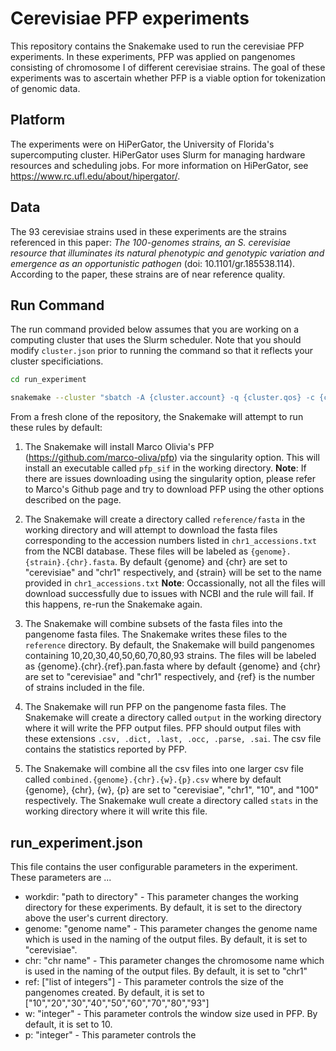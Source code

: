 # Cerevisiae PFP experiments

This repository contains the Snakemake used to run the cerevisiae PFP experiments. In these experiments, PFP was applied on pangenomes consisting of chromosome I of different cerevisiae strains. The goal of these experiments was to ascertain whether PFP is a viable option for tokenization of genomic data.

## Platform

The experiments were on HiPerGator, the University of Florida's supercomputing cluster. HiPerGator uses Slurm for managing hardware resources and scheduling jobs. For more information on HiPerGator, see https://www.rc.ufl.edu/about/hipergator/.

## Data

The 93 cerevisiae strains used in these experiments are the strains referenced in this paper:  *The 100-genomes strains, an S. cerevisiae resource that illuminates its natural phenotypic and genotypic variation and emergence as an opportunistic pathogen* (doi: 10.1101/gr.185538.114). According to the paper, these strains are of near reference quality.

## Run Command

The run command provided below assumes that you are working on a computing cluster that uses the Slurm scheduler. Note that you should modify `cluster.json` prior to running the command so that it reflects your cluster specificiations. 

``` bash
cd run_experiment

snakemake --cluster "sbatch -A {cluster.account} -q {cluster.qos} -c {cluster.cpus-per-task} -N {cluster.Nodes}  -t {cluster.runtime} --mem {cluster.mem} -J {cluster.jobname} --output {cluster.out} --error {cluster.err}" --cluster-config cluster.json --jobs 100 --latency-wait 120 --configfile run_experiment.json
```

From a fresh clone of the repository, the Snakemake will attempt to run these rules by default:

1. The Snakemake will install Marco Olivia's PFP (https://github.com/marco-oliva/pfp) via the singularity option. This will install an executable called `pfp_sif` in the working directory. **Note**: If there are issues downloading using the singularity option, please refer to Marco's Github page and try to download PFP using the other options described on the page.  

2. The Snakemake will create a directory called `reference/fasta` in the working directory and will attempt to download the fasta files corresponding to the accession numbers listed in `chr1_accessions.txt` from the NCBI database. These files will be labeled as `{genome}.{strain}.{chr}.fasta`. By default {genome} and {chr} are set to "cerevisiae" and "chr1" respectively, and {strain} will be set to the name provided in `chr1_accessions.txt` **Note**: Occassionally, not all the files will download successfully due to issues with NCBI and the rule will fail. If this happens, re-run the Snakemake again. 
  
3. The Snakemake will combine subsets of the fasta files into the pangenome fasta files. The Snakemake writes these files to the `reference` directory. By default, the Snakemake will build pangenomes containing 10,20,30,40,50,60,70,80,93 strains. The files will be labeled as {genome}.{chr}.{ref}.pan.fasta where by default {genome} and {chr} are set to "cerevisiae" and "chr1" respectively, and {ref} is the number of strains included in the file.
 
4. The Snakemake will run PFP on the pangenome fasta files. The Snakemake will create a directory called `output` in the working directory where it will write the PFP output files. PFP should output files with these extensions `.csv, .dict, .last, .occ, .parse, .sai`. The csv file contains the statistics reported by PFP. 
   
5. The Snakemake will combine all the csv files into one larger csv file called `combined.{genome}.{chr}.{w}.{p}.csv` where by default {genome}, {chr}, {w}, {p} are set to "cerevisiae", "chr1", "10", and "100" respectively. The Snakemake wull create a directory called `stats` in the working directory where it will write this file. 

## run_experiment.json

This file contains the user configurable parameters in the experiment. These parameters are ...
* workdir: "path to directory"  - This parameter changes the working directory for these experiments. By default, it is set to the directory above the user's current directory.
* genome: "genome name"  - This parameter changes the genome name which is used in the naming of the output files. By default, it is set to "cerevisiae".
* chr: "chr name"  - This parameter changes the chromosome name which is used in the naming of the output files. By default, it is set to "chr1"
* ref: ["list of integers"]  - This parameter controls the size of the pangenomes created. By default, it is set to ["10","20","30","40","50","60","70","80","93"]
* w: "integer"  - This parameter controls the window size used in PFP. By default, it is set to 10.
* p: "integer"  - This parameter controls the 
